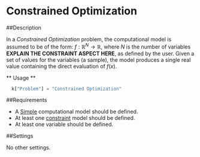 # Constrained Optimization

##Description

In a *Constrained Optimization* problem, the computational model is assumed to be of the form: $f:\mathbb{R}^N\rightarrow\mathbb{R}$, where $N$ is the number of variables **EXPLAIN THE CONSTRAINT ASPECT HERE**, as defined by the user. Given a set of values for the variables (a sample), the model produces a single real value containing the direct evaluation of $f(x)$. 


** Usage **

```python
  k["Problem"] = "Constrained Optimization"
```

##Requirements

+ A [Simple](/usage/models/simple) computational model should be defined.
+ At least one [constraint](/usage/models/simple) model should be defined. 
+ At least one variable should be defined.

##Settings

No other settings.